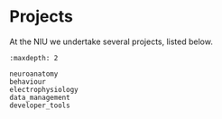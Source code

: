 # Projects

At the NIU we undertake several projects, listed below.

```{toctree}
:maxdepth: 2

neuroanatomy
behaviour
electrophysiology
data_management
developer_tools
```